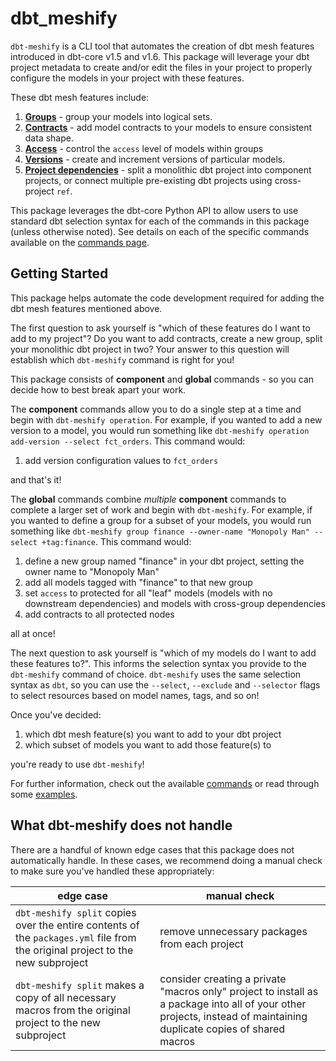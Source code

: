 # dbt_meshify

`dbt-meshify` is a CLI tool that automates the creation of dbt mesh features introduced in dbt-core v1.5 and v1.6. This package will leverage your dbt project metadata to create and/or edit the files in your project to properly configure the models in your project with these features.

These dbt mesh features include:

1. **[Groups](https://docs.getdbt.com/docs/build/groups)** - group your models into logical sets.
2. **[Contracts](https://docs.getdbt.com/docs/collaborate/govern/model-contracts)** - add model contracts to your models to ensure consistent data shape.
3. **[Access](https://docs.getdbt.com/docs/collaborate/govern/model-access)** - control the `access` level of models within groups
4. **[Versions](https://docs.getdbt.com/docs/collaborate/govern/model-versions)** - create and increment versions of particular models.
5. **[Project dependencies](https://docs.getdbt.com/docs/collaborate/govern/project-dependencies)** - split a monolithic dbt project into component projects, or connect multiple pre-existing dbt projects using cross-project `ref`.

This package leverages the dbt-core Python API to allow users to use standard dbt selection syntax for each of the commands in this package (unless otherwise noted). See details on each of the specific commands available on the [commands page](commands.md).

## Getting Started

This package helps automate the code development required for adding the dbt mesh features mentioned above.

The first question to ask yourself is "which of these features do I want to add to my project"? Do you want to add contracts, create a new group, split your monolithic dbt project in two? Your answer to this question will establish which `dbt-meshify` command is right for you!

This package consists of **component** and **global** commands - so you can decide how to best break apart your work.

The **component** commands allow you to do a single step at a time and begin with `dbt-meshify operation`. For example, if you wanted to add a new version to a model, you would run something like `dbt-meshify operation add-version --select fct_orders`. This command would:

1. add version configuration values to `fct_orders`

and that's it!

The **global** commands combine _multiple_ **component** commands to complete a larger set of work and begin with `dbt-meshify`. For example, if you wanted to define a group for a subset of your models, you would run something like `dbt-meshify group finance --owner-name "Monopoly Man" --select +tag:finance`. This command would:

1. define a new group named "finance" in your dbt project, setting the owner name to "Monopoly Man"
2. add all models tagged with "finance" to that new group
3. set `access` to protected for all "leaf" models (models with no downstream dependencies) and models with cross-group dependencies
4. add contracts to all protected nodes

all at once!

The next question to ask yourself is "which of my models do I want to add these features to?". This informs the selection syntax you provide to the `dbt-meshify` command of choice. `dbt-meshify` uses the same selection syntax as `dbt`, so you can use the `--select`, `--exclude` and `--selector` flags to select resources based on model names, tags, and so on!

Once you've decided:

1. which dbt mesh feature(s) you want to add to your dbt project
2. which subset of models you want to add those feature(s) to

you're ready to use `dbt-meshify`!

For further information, check out the available [commands](commands.md) or read through some [examples](examples.md).

## What dbt-meshify does not handle

There are a handful of known edge cases that this package does not automatically handle. In these cases, we recommend doing a manual check to make sure you've handled these appropriately:

| edge case                                                                                                                      | manual check                                                                                                                                                        |
| ------------------------------------------------------------------------------------------------------------------------------ | ------------------------------------------------------------------------------------------------------------------------------------------------------------------- |
| `dbt-meshify split` copies over the entire contents of the `packages.yml` file from the original project to the new subproject | remove unnecessary packages from each project                                                                                                                       |
| `dbt-meshify split` makes a copy of all necessary macros from the original project to the new subproject                       | consider creating a private "macros only" project to install as a package into all of your other projects, instead of maintaining duplicate copies of shared macros |
